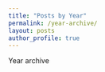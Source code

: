 ```yaml
---
title: "Posts by Year"
permalink: /year-archive/
layout: posts
author_profile: true
---
```


Year archive